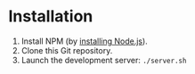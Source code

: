 Installation
============

1. Install NPM (by [installing Node.js](http://nodejs.org/)).
2. Clone this Git repository.
3. Launch the development server: `./server.sh`